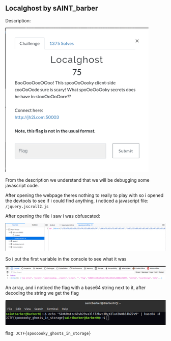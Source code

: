 ## Localghost by sAINT_barber

Description:

<img src="images/image4.png" width="450">

From the description we understand that we will be debugging some javascript code.

After opening the webpage theres nothing to really to play with so i opened the devtools to see if i could find anything,  i noticed a javascript file: `/jquery.jscroll2.js`

After opening the file i saw i was obfuscated:

<img src="images/image5.png" width="700">

So i put the first variable in the console to see what it was 

<img src="images/image6.png" width="700">

An array, and i noticed the flag with a base64 string next to it, after decoding the string we get the flag

<img src="images/image7.png" width="700">

flag: `JCTF{spoooooky_ghosts_in_storage}`